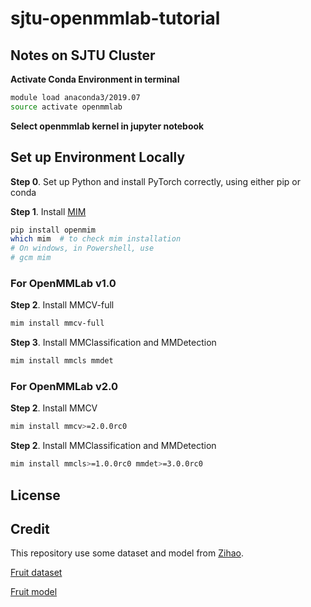 # sjtu-openmmlab-tutorial

## Notes on SJTU Cluster

**Activate Conda Environment in terminal**

```sh
module load anaconda3/2019.07
source activate openmmlab
```

**Select openmmlab kernel in jupyter notebook**

## Set up Environment Locally

**Step 0**. Set up Python and install PyTorch correctly, using either pip or conda

**Step 1**. Install [MIM](https://github.com/open-mmlab/mim)

```sh
pip install openmim
which mim  # to check mim installation
# On windows, in Powershell, use
# gcm mim
```

### For OpenMMLab v1.0

**Step 2**. Install MMCV-full

```sh
mim install mmcv-full
```

**Step 3**. Install MMClassification and MMDetection

```sh
mim install mmcls mmdet
```

### For OpenMMLab v2.0

**Step 2**. Install MMCV

```sh
mim install mmcv>=2.0.0rc0
```

**Step 2**. Install MMClassification and MMDetection

```sh
mim install mmcls>=1.0.0rc0 mmdet>=3.0.0rc0
```

## License

## Credit

This repository use some dataset and model from [Zihao](https://github.com/TommyZihao/MMClassification_Tutorials).

[Fruit dataset](https://zihao-openmmlab.obs.myhuaweicloud.com/20220716-mmclassification/dataset/fruit30/fruit30_split.zip)

[Fruit model](https://zihao-openmmlab.obs.myhuaweicloud.com/20220716-mmclassification/checkpoints/fruit30_mmcls/fruit30_mmcls.pth)
